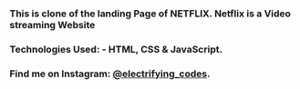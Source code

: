 ### This is clone of the landing Page of NETFLIX. Netflix is a Video streaming Website

### Technologies Used: - HTML, CSS & JavaScript.

### Find me on Instagram: [@electrifying_codes][instagram].

[instagram]: https://www.instagram.com/electrifying_codes
